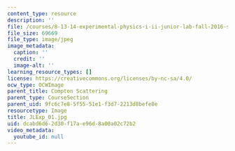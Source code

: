```yaml
---
content_type: resource
description: ''
file: /courses/8-13-14-experimental-physics-i-ii-junior-lab-fall-2016-spring-2017/dcabd6d62d30f17ae96d8a00a02c72b2_JLExp_01.jpg
file_size: 69669
file_type: image/jpeg
image_metadata:
  caption: ''
  credit: ''
  image-alt: ''
learning_resource_types: []
license: https://creativecommons.org/licenses/by-nc-sa/4.0/
ocw_type: OCWImage
parent_title: Compton Scattering
parent_type: CourseSection
parent_uid: 9fc6c7e8-5f55-51e1-f3d7-2213d8befe8e
resourcetype: Image
title: JLExp_01.jpg
uid: dcabd6d6-2d30-f17a-e96d-8a00a02c72b2
video_metadata:
  youtube_id: null
---
```

